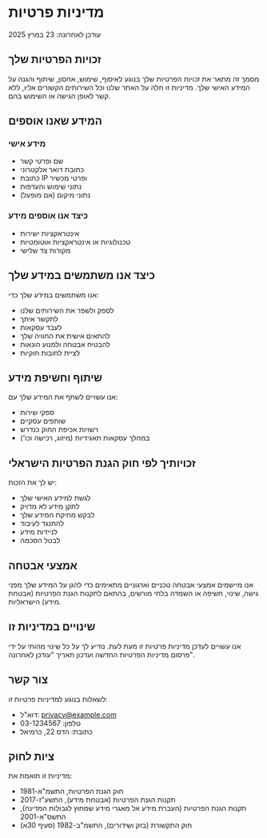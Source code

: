 # מדיניות פרטיות

עודכן לאחרונה: 23 במרץ 2025

## זכויות הפרטיות שלך

מסמך זה מתאר את זכויות הפרטיות שלך בנוגע לאיסוף, שימוש, אחסון, שיתוף והגנה על המידע האישי שלך. מדיניות זו חלה על האתר שלנו וכל השירותים הקשורים אליו, ללא קשר לאופן הגישה או השימוש בהם.

## המידע שאנו אוספים

### מידע אישי

- שם ופרטי קשר
- כתובת דואר אלקטרוני
- כתובת IP ופרטי מכשיר
- נתוני שימוש והעדפות
- נתוני מיקום (אם מופעל)

### כיצד אנו אוספים מידע

- אינטראקציות ישירות
- טכנולוגיות או אינטראקציות אוטומטיות
- מקורות צד שלישי

## כיצד אנו משתמשים במידע שלך

אנו משתמשים במידע שלך כדי:

- לספק ולשפר את השירותים שלנו
- לתקשר איתך
- לעבד עסקאות
- להתאים אישית את החוויה שלך
- להבטיח אבטחה ולמנוע הונאות
- לציית לחובות חוקיות

## שיתוף וחשיפת מידע

אנו עשויים לשתף את המידע שלך עם:

- ספקי שירות
- שותפים עסקיים
- רשויות אכיפת החוק כנדרש
- במהלך עסקאות תאגידיות (מיזוג, רכישה וכו')

## זכויותיך לפי חוק הגנת הפרטיות הישראלי

יש לך את הזכות:

- לגשת למידע האישי שלך
- לתקן מידע לא מדויק
- לבקש מחיקת המידע שלך
- להתנגד לעיבוד
- לניידות מידע
- לבטל הסכמה

## אמצעי אבטחה

אנו מיישמים אמצעי אבטחה טכניים וארגוניים מתאימים כדי להגן על המידע שלך מפני גישה, שינוי, חשיפה או השמדה בלתי מורשים, בהתאם לתקנות הגנת הפרטיות (אבטחת מידע) הישראליות.


## שינויים במדיניות זו

אנו עשויים לעדכן מדיניות פרטיות זו מעת לעת. נודיע לך על כל שינוי מהותי על ידי פרסום מדיניות הפרטיות החדשה ועדכון תאריך "עודכן לאחרונה".

## צור קשר

לשאלות בנוגע למדיניות פרטיות זו:

- דוא"ל: privacy@example.com
- טלפון: 03-1234567
- כתובת: הדס 22, כרמיאל

## ציות לחוק

מדיניות זו תואמת את:

- חוק הגנת הפרטיות, התשמ"א-1981
- תקנות הגנת הפרטיות (אבטחת מידע), התשע"ז-2017
- תקנות הגנת הפרטיות (העברת מידע אל מאגרי מידע שמחוץ לגבולות המדינה), התשס"א-2001
- חוק התקשורת (בזק ושידורים), התשמ"ב-1982 (סעיף 30א)
